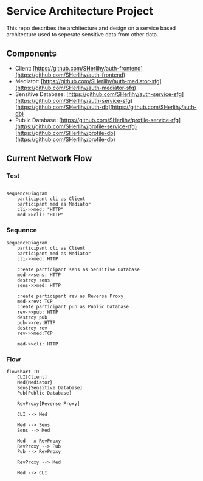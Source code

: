 # Service Architecture Project

This repo describes the architecture and design on a service based architecture used to seperate sensitive data from other data.

## Components
- Client: [https://github.com/SHerlihy/auth-frontend](https://github.com/SHerlihy/auth-frontend)
- Mediator: [https://github.com/SHerlihy/auth-mediator-sfg](https://github.com/SHerlihy/auth-mediator-sfg)
- Sensitive Database: [https://github.com/SHerlihy/auth-service-sfg](https://github.com/SHerlihy/auth-service-sfg) [https://github.com/SHerlihy/auth-db](https://github.com/SHerlihy/auth-db)
- Public Database: [https://github.com/SHerlihy/profile-service-rfg](https://github.com/SHerlihy/profile-service-rfg) [https://github.com/SHerlihy/profile-db](https://github.com/SHerlihy/profile-db)

## Current Network Flow

### Test
```mermaid

sequenceDiagram
    participant cli as Client
    participant med as Mediator
    cli->>med: "HTTP"
    med->>cli: "HTTP"
```

### Sequence
```mermaid
sequenceDiagram
    participant cli as Client
    participant med as Mediator
    cli->>med: HTTP

    create participant sens as Sensitive Database
    med->>sens: HTTP
    destroy sens
    sens->>med: HTTP

    create participant rev as Reverse Proxy
    med-xrev: TCP
    create participant pub as Public Database
    rev->>pub: HTTP
    destroy pub
    pub->>rev:HTTP
    destroy rev
    rev->>med:TCP

    med->>cli: HTTP
```

### Flow
```mermaid
flowchart TD
    CLI[Client]
    Med{Mediator}
    Sens[Sensitive Database]
    Pub[Public Database]

    RevProxy[Reverse Proxy]

    CLI --> Med

    Med --> Sens
    Sens --> Med

    Med --x RevProxy
    RevProxy --> Pub
    Pub --> RevProxy

    RevProxy --> Med

    Med --> CLI
```

